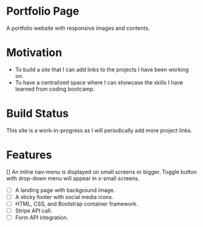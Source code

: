 # Portfolio Page

A portfolio website with responsive images and contents.

# Motivation

- To build a site that I can add links to the projects I have been working on.
- To have a centralized space where I can showcase the skills I have learned from coding bootcamp.

# Build Status

This site is a work-in-progress as I will periodically add more project links.

# Features

[] An inline nav-menu is displayed on small screens or bigger. Toggle button with drop-down menu will appear in x-small screens.

- [ ] A landing page with background image.
- [ ] A sticky footer with social media icons.
- [ ] HTML, CSS, and Bootstrap container framework.
- [ ] Stripe API call.
- [ ] Form API integration.
